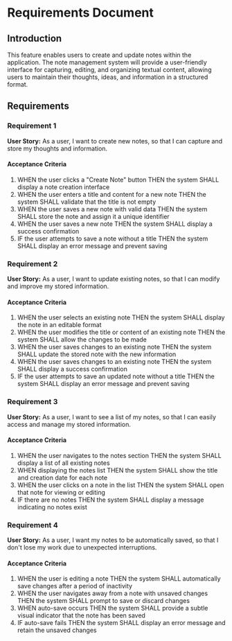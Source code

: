 # Requirements Document

## Introduction

This feature enables users to create and update notes within the application. The note management system will provide a user-friendly interface for capturing, editing, and organizing textual content, allowing users to maintain their thoughts, ideas, and information in a structured format.

## Requirements

### Requirement 1

**User Story:** As a user, I want to create new notes, so that I can capture and store my thoughts and information.

#### Acceptance Criteria

1. WHEN the user clicks a "Create Note" button THEN the system SHALL display a note creation interface
2. WHEN the user enters a title and content for a new note THEN the system SHALL validate that the title is not empty
3. WHEN the user saves a new note with valid data THEN the system SHALL store the note and assign it a unique identifier
4. WHEN the user saves a new note THEN the system SHALL display a success confirmation
5. IF the user attempts to save a note without a title THEN the system SHALL display an error message and prevent saving

### Requirement 2

**User Story:** As a user, I want to update existing notes, so that I can modify and improve my stored information.

#### Acceptance Criteria

1. WHEN the user selects an existing note THEN the system SHALL display the note in an editable format
2. WHEN the user modifies the title or content of an existing note THEN the system SHALL allow the changes to be made
3. WHEN the user saves changes to an existing note THEN the system SHALL update the stored note with the new information
4. WHEN the user saves changes to an existing note THEN the system SHALL display a success confirmation
5. IF the user attempts to save an updated note without a title THEN the system SHALL display an error message and prevent saving

### Requirement 3

**User Story:** As a user, I want to see a list of my notes, so that I can easily access and manage my stored information.

#### Acceptance Criteria

1. WHEN the user navigates to the notes section THEN the system SHALL display a list of all existing notes
2. WHEN displaying the notes list THEN the system SHALL show the title and creation date for each note
3. WHEN the user clicks on a note in the list THEN the system SHALL open that note for viewing or editing
4. IF there are no notes THEN the system SHALL display a message indicating no notes exist

### Requirement 4

**User Story:** As a user, I want my notes to be automatically saved, so that I don't lose my work due to unexpected interruptions.

#### Acceptance Criteria

1. WHEN the user is editing a note THEN the system SHALL automatically save changes after a period of inactivity
2. WHEN the user navigates away from a note with unsaved changes THEN the system SHALL prompt to save or discard changes
3. WHEN auto-save occurs THEN the system SHALL provide a subtle visual indicator that the note has been saved
4. IF auto-save fails THEN the system SHALL display an error message and retain the unsaved changes